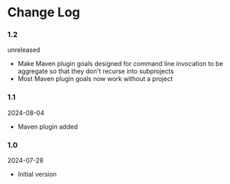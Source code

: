 # Change Log

### 1.2
unreleased

- Make Maven plugin goals designed for command line invocation to be aggregate
  so that they don't recurse into subprojects
- Most Maven plugin goals now work without a project

### 1.1
2024-08-04

- Maven plugin added

### 1.0
2024-07-28

- Initial version
